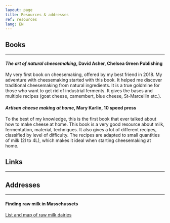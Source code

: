 ```yaml
---
layout: page
title: Resources & addresses
ref: resources
lang: EN
---
```


## Books
---

#### *The art of natural cheesemaking*, David Asher, Chelsea Green Publishing

My very first book on cheesemaking, offered by my best friend in 2018. My adventure with cheesemaking started with this book. It helped me discover traditional cheesemaking from natural ingredients. It is a true goldmine for those who want to get rid of industrial ferments. It gives the bases and multiple recipes (goat cheese, camembert, blue cheese, St-Marcellin etc.).

#### *Artisan cheese making at home*, Mary Karlin, 10 speed press

To the best of my knowledge, this is the first book that ever talked about how to make cheese at home. This book is a very good resource about milk, fermentation, material, techniques. It also gives a lot of different recipes, classified by level of difficulty. The recipes are adapted to small quantities of milk (2l to 4L), which makes it ideal when starting cheesemaking at home.

## Links
---


## Addresses
---

#### Finding raw milk in Masschussets
[List and map of raw milk dairies](https://www.nofamass.org/raw-milk)


